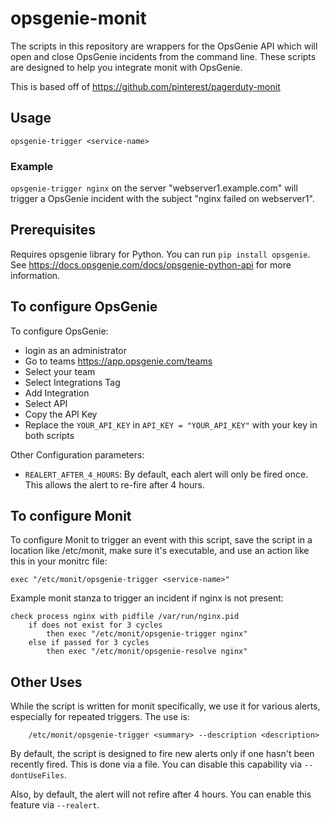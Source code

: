 # opsgenie-monit

The scripts in this repository are wrappers for the OpsGenie API which will
open and close OpsGenie incidents from the command line. These scripts are
designed to help you integrate monit with OpsGenie.

This is based off of https://github.com/pinterest/pagerduty-monit

## Usage ##

`opsgenie-trigger <service-name>`

### Example ###

`opsgenie-trigger nginx` on the server "webserver1.example.com"
will trigger a OpsGenie incident with the subject "nginx failed on
webserver1".

## Prerequisites ##
Requires opsgenie library for Python. You can run `pip install opsgenie`.
See https://docs.opsgenie.com/docs/opsgenie-python-api for more information.

## To configure OpsGenie ##

To configure OpsGenie:

* login as an administrator
* Go to teams https://app.opsgenie.com/teams
* Select your team
* Select Integrations Tag
* Add Integration
* Select API
* Copy the API Key
* Replace the `YOUR_API_KEY` in `API_KEY = "YOUR_API_KEY"` with your key in both scripts

Other Configuration parameters:

* `REALERT_AFTER_4_HOURS`: By default, each alert will only be fired once. This allows the
alert to re-fire after 4 hours.

## To configure Monit ##

To configure Monit to trigger an event with this script, save the script in a location
like /etc/monit, make sure it's executable, and use an action like this in your monitrc file:

    exec "/etc/monit/opsgenie-trigger <service-name>"

Example monit stanza to trigger an incident if nginx is not present:

    check process nginx with pidfile /var/run/nginx.pid
        if does not exist for 3 cycles
            then exec "/etc/monit/opsgenie-trigger nginx"
        else if passed for 3 cycles
            then exec "/etc/monit/opsgenie-resolve nginx"


## Other Uses ##

While the script is written for monit specifically, we use it for various alerts, especially for repeated triggers.  The use is:

```
    /etc/monit/opsgenie-trigger <summary> --description <description>
```

By default, the script is designed to fire new alerts only if one hasn't been recently fired.  This is done via a file.  You can disable this capability via `--dontUseFiles`.

Also, by default, the alert will not refire after 4 hours.  You can enable this feature via `--realert`.